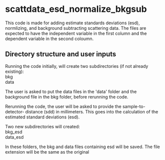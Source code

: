 # scattdata_esd_normalize_bkgsub

This code is made for adding estimate standards deviations (esd), normlizing,
and background subtracting scattering data. The files are expected to have the
independent variable in the first column and the dependent variable in the
second coloumn.

## Directory structure and user inputs
Running the code initially, will create two subdirectories (if not already
existing):  
bkg  
data

The user is asked to put the data files in the 'data' folder and the background
file in the bkg folder, before rerunning the code.

Rerunning the code, the user will be asked to provide the sample-to-detector-
distance (sdd) in millimeters. This goes into the calculation of the estimated
standard deviations (esd).

Two new subdirectories will created:  
bkg_esd  
data_esd

In these folders, the bkg and data files containing esd will be saved. The file
extension will be the same as the original 
